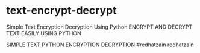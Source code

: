 # text-encrypt-decrypt
Simple Text Encryption Decryption Using Python
ENCRYPT AND DECRYPT TEXT EASILY USING PYTHON

SIMPLE TEXT PYTHON ENCRYPTION DECRYPTION
#redhatzain
redhatzain
